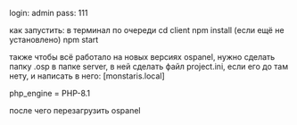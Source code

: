 
login: admin
pass: 111

как запустить:
в терминал по очереди
cd client
npm install (если ещё не установлено)
npm start

также чтобы всё работало на новых версиях ospanel, нужно сделать папку .osp в папке server, в ней сделать файл project.ini, если его до там нету, и написать в него:
[monstaris.local]

php_engine = PHP-8.1

после чего перезагрузить ospanel

